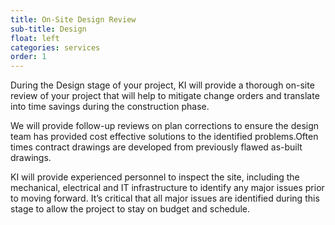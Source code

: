 ```yaml
---
title: On-Site Design Review
sub-title: Design
float: left
categories: services
order: 1
---
```


During the Design stage of your project, KI will provide a thorough on-site review of your project that will help to mitigate change orders and translate into time savings during the construction phase.

We will provide follow-up reviews on plan corrections to ensure the design team has provided cost effective solutions to the identified problems.Often times contract drawings are developed from previously flawed as-built drawings.  

KI will provide experienced personnel to inspect the site, including the mechanical, electrical and IT infrastructure to identify any major issues prior to moving forward. It’s critical that all major issues are identified during this stage to allow the project to stay on budget and schedule.
